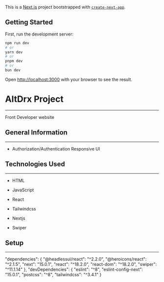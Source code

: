This is a [Next.js](https://nextjs.org) project bootstrapped with [`create-next-app`](https://github.com/vercel/next.js/tree/canary/packages/create-next-app).

## Getting Started

First, run the development server:

```bash
npm run dev
# or
yarn dev
# or
pnpm dev
# or
bun dev
```

Open [http://localhost:3000](http://localhost:3000) with your browser to see the result.

<h1>AltDrx Project</h1>
<hr><p>Front Developer website</p><h2>General Information</h2>
<hr><ul>
<li>Authorization/Authentication
Responsive UI</li>
</ul><h2>Technologies Used</h2>
<hr><ul>
<li>HTML</li>
</ul><ul>
<li>JavaScript</li>
</ul><ul>
<li>React</li>
</ul><ul>
<li>Tailwindcss</li>
</ul><ul>
<li>Nextjs</li>
</ul><ul>
<li>Swiper</li>
</ul><h2>Setup</h2>
<hr><p>"dependencies": {
"@headlessui/react": "^2.2.0",
"@heroicons/react": "^2.1.5",
"next": "15.0.1",
"react": "^18.2.0",
"react-dom": "^18.2.0",
"swiper": "^11.1.14"
},
"devDependencies": {
"eslint": "^8",
"eslint-config-next": "15.0.1",
"postcss": "^8",
"tailwindcss": "^3.4.1"
}</p>
